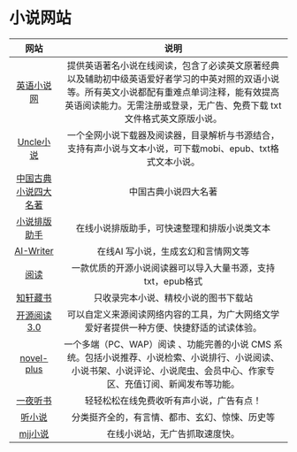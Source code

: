 # 小说网站

|网站|说明|
|:---:|:---:|
|[英语小说网](http://novel.tingroom.com/)|提供英语著名小说在线阅读，包含了必读英文原著经典以及辅助初中级英语爱好者学习的中英对照的双语小说等。所有英文小说都配有重难点单词注释，能有效提高英语阅读能力。无需注册或登录，无广告、免费下载 txt 文件格式英文原版小说。|
|[Uncle小说](https://uncle-novel.github.io/uncle-novel-official-site/)|一个全网小说下载器及阅读器，目录解析与书源结合，支持有声小说与文本小说，可下载mobi、epub、txt格式文本小说。|
|[中国古典小说四大名著](https://sdmz.net/)|中国古典小说四大名著|
|[小说排版助手](https://vvsolo.github.io/)|在线小说排版助手，可快速整理和排版小说类文本|
|[AI-Writer](https://blinkdl.github.io/AI-Writer/)|在线AI 写小说，生成玄幻和言情网文等|
|[阅读](https://github.com/gedoor/legado/releases)|一款优质的开源小说阅读器可以导入大量书源，支持txt，epub格式|
|[知轩藏书](http://zxcs.me/)|只收录完本小说、精校小说的图书下载站|
|[开源阅读3.0](https://gedoor.github.io/)|可以自定义来源阅读网络内容的工具，为广大网络文学爱好者提供一种方便、快捷舒适的试读体验。|
|[novel-plus](https://novel.xxyopen.com/)|一个多端（PC、WAP）阅读 、功能完善的小说 CMS 系统。包括小说推荐、小说检索、小说排行、小说阅读、小说书架、小说评论、小说爬虫、会员中心、作家专区、充值订阅、新闻发布等功能。|
|[一夜听书](https://www.yiyeting.com/)|轻轻松松在线免费收听有声小说，广告有点！|
|[听小说](https://tingxiaoshuo.top/#/home)|分类挺齐全的，有言情、都市、玄幻、惊悚、历史等|
|[mjj小说](https://mjjxs.com/)|在线小说站，无广告抓取速度快。|
